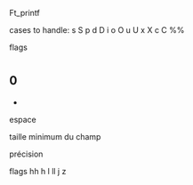 Ft_printf

cases to handle:
s
S
p
d
D
i
o
O
u
U
x
X
c
C
%%

flags
#
0
-
+
espace

taille minimum du champ

précision

flags
hh
h
l
ll
j
z

